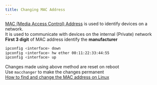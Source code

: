```yaml
---
title: Changing MAC Address
---
```


[MAC (Media Access Control) Address](../../Networking/TCP-IP%20Layers/2%20-%20Data%20Link%20%28Network%20Interface%29%20Protocols/MAC%20%28Media%20Access%20Control%29%20Address.md) is used to identify devices on a network.  
It is used to communicate with devices on the internal (Private) network  
**First 3 digit** of MAC address identify the **manufacturer**

````bash
ipconfig <interface> down
ipconfig <interface> hw ether 00:11:22:33:44:55
ipconfig <interface> up
````

Changes made using above method are reset on reboot  
Use `macchanger` to make the changes permanent  
[How to find and change the MAC address on Linux](https://linuxhint.com/find_mac_address_change_mac_address_linux/)